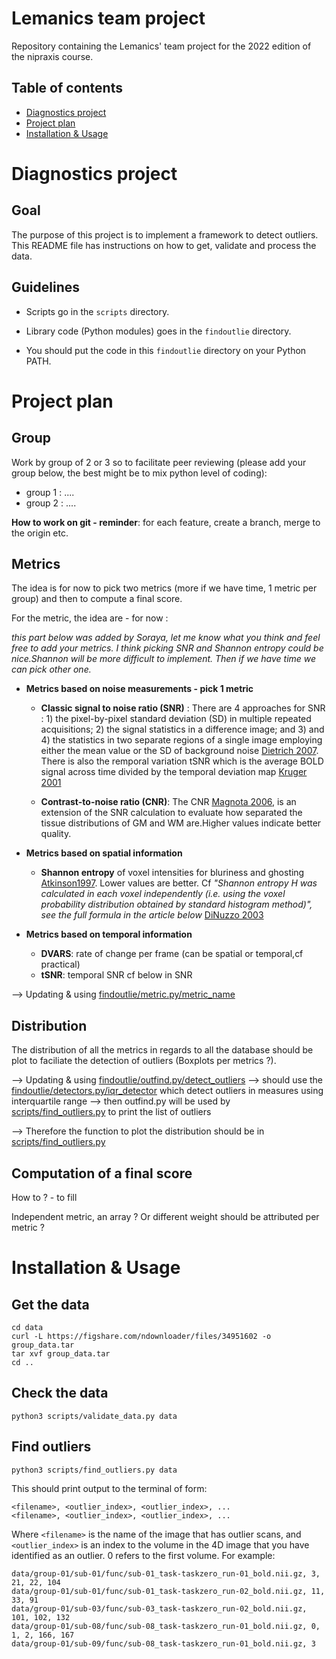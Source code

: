 # Lemanics team project

Repository containing the Lemanics' team project for the 2022 edition of the nipraxis course.


## Table of contents
<!--  comment * [General information](#General-information) 
README/
[steps](README.md#installation--usage -->
* [Diagnostics project](#diagnostics-project)
* [Project plan](#proejct-plan)
* [Installation & Usage](#installation--usage)

<!-- * [Common](#Common issues - debugging)
* [Example](#Example)-->

# Diagnostics project
## Goal
The purpose of this project is to implement a framework to detect outliers.
This README file has instructions on how to get, validate and process the data.

## Guidelines
- Scripts go in the `scripts` directory.

- Library code (Python modules) goes in the `findoutlie` directory.

- You should put the code in this `findoutlie` directory on your Python PATH.

# Project plan
## Group
Work by group of 2 or 3 so to facilitate peer reviewing (please add your group below, the best might be to mix python level of coding):
- group 1 : ....
- group 2 : ....

**How to work on git - reminder**: for each feature, create a branch, merge to the origin etc. 

## Metrics
The idea is for now to pick two metrics (more if we have time, 1 metric per group) and then to compute a final score. 

For the metric, the idea are - for now :

*this part below was added by Soraya, let me know what you think and feel free to add your metrics. I think picking SNR and Shannon entropy could be nice.Shannon will be more difficult to implement. Then if we have time we can pick other one.*

- **Metrics based on noise measurements - pick 1 metric**
    - **Classic signal to noise ratio (SNR)** : There are 4 approaches for SNR : 1) the pixel-by-pixel standard deviation (SD) in multiple repeated acquisitions; 2) the signal statistics in a difference image; and 3) and 4) the statistics in two separate regions of a single image employing either the mean value or the SD of background noise [Dietrich 2007](https://onlinelibrary.wiley.com/doi/10.1002/jmri.20969). There is also the remporal variation tSNR which is the average BOLD signal across time divided by the temporal deviation map [Kruger 2001](https://onlinelibrary.wiley.com/doi/10.1002/mrm.1240)

    - **Contrast-to-noise ratio (CNR)**: The CNR [Magnota 2006](https://link.springer.com/article/10.1007/s10278-006-0264-x), is an extension of the SNR calculation to evaluate how separated the tissue distributions of GM and WM are.Higher values indicate better quality. 
    
- **Metrics based on spatial information**
    - **Shannon entropy** of voxel intensities for bluriness and ghosting [Atkinson1997](https://ieeexplore.ieee.org/document/650886). Lower values are better.
    Cf *"Shannon entropy H was calculated in each voxel independently (i.e. using the voxel probability distribution obtained by standard histogram method)", see the full formula in the article below* [DiNuzzo 2003](https://www.researchgate.net/publication/277668496_Shannon_entropy_method_applied_to_fMRI_data_series_during_evoked_and_resting_state_activity)


- **Metrics based on temporal information**
    - **DVARS**: rate of change per frame (can be spatial or temporal,cf practical)
    - **tSNR**: temporal SNR cf below in SNR

--> Updating & using [findoutlie/metric.py/metric_name](/findoutlie/metric.py)

## Distribution
The distribution of all the metrics in regards to all the database should be plot to faciliate the detection of outliers (Boxplots per metrics ?).

--> Updating & using [findoutlie/outfind.py/detect_outliers](/findoutlie/outfind.py)
    --> should use the [findoutlie/detectors.py/iqr_detector](/findoutlie/detectors.py) which detect outliers in measures using interquartile range
    --> then outfind.py will be used by [scripts/find_outliers.py](/scripts/find_outliers.py) to print the list of outliers

--> Therefore the function to plot the distribution should be in [scripts/find_outliers.py](/scripts/find_outliers.py) 

## Computation of a final score
How to ? - to fill

Independent metric, an array ? Or different weight should be attributed per metric ?

# Installation & Usage
## Get the data

```
cd data
curl -L https://figshare.com/ndownloader/files/34951602 -o group_data.tar
tar xvf group_data.tar
cd ..
```

## Check the data

```
python3 scripts/validate_data.py data
```

## Find outliers

```
python3 scripts/find_outliers.py data
```

This should print output to the terminal of form:

```
<filename>, <outlier_index>, <outlier_index>, ...
<filename>, <outlier_index>, <outlier_index>, ...
```

Where `<filename>` is the name of the image that has outlier scans, and
`<outlier_index>` is an index to the volume in the 4D image that you have
identified as an outlier.  0 refers to the first volume.  For example:

```
data/group-01/sub-01/func/sub-01_task-taskzero_run-01_bold.nii.gz, 3, 21, 22, 104
data/group-01/sub-01/func/sub-01_task-taskzero_run-02_bold.nii.gz, 11, 33, 91
data/group-01/sub-03/func/sub-03_task-taskzero_run-02_bold.nii.gz, 101, 102, 132
data/group-01/sub-08/func/sub-08_task-taskzero_run-01_bold.nii.gz, 0, 1, 2, 166, 167
data/group-01/sub-09/func/sub-08_task-taskzero_run-01_bold.nii.gz, 3
```

